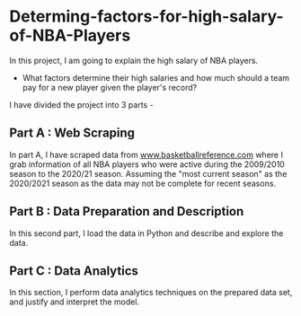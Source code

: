 # Determing-factors-for-high-salary-of-NBA-Players
In this project, I am going to explain the high salary of NBA players. 
  * What factors determine their high salaries and how much should a team pay for a new player given the player's record?
  

I have divided the project into 3 parts - 
## Part A : Web Scraping
In part A, I have scraped data from www.basketballreference.com where I grab information of all NBA players who were active during the 2009/2010 season to the 2020/21 season. Assuming the "most current season" as the 2020/2021 season as the data may not be complete for recent seasons. 

## Part B : Data Preparation and Description
In this second part, I load the data in Python and describe and explore the data.

## Part C : Data Analytics
In this section, I perform data analytics techniques on the prepared data set, and justify and interpret the model.
